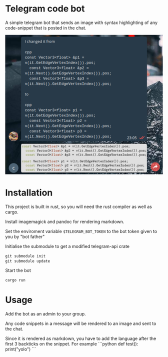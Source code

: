 # Telegram code bot

A simple telegram bot that sends an image with syntax highlighting of any
code-snippet that is posted in the chat.

![Sample screenshot](screenshot.png)

# Installation

This project is built in rust, so you will need the rust compiler as well as cargo.

Install imagemagick and pandoc for rendering markdown.

Set the enviroment variable `$TELEGRAM_BOT_TOKEN` to the bot token given to you by "bot father"

Initialise the submodule to get a modified telegram-api crate
```
git submodule init
git submodule update
```

Start the bot
```
cargo run
```

# Usage

Add the bot as an admin to your group.

Any code snippets in a message will be rendered to an image and sent to the chat.

Since it is rendered as markdown, you have to add the language after the first 3 backticks
on the snippet. For example
    \`\`\`python
    def test():
        print("yolo")
    \`\`\`
